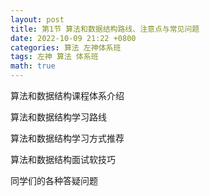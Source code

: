 ```yaml
---
layout: post
title: 第1节 算法和数据结构路线、注意点与常见问题
date: 2022-10-09 21:22 +0800
categories: 算法 左神体系班 
tags: 左神 算法 体系班
math: true
---
```



算法和数据结构课程体系介绍

算法和数据结构学习路线

算法和数据结构学习方式推荐

算法和数据结构面试软技巧

同学们的各种答疑问题
